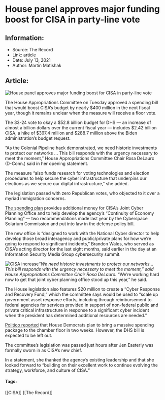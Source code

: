 # House panel approves major funding boost for CISA in party-line vote
### 

## Information:
+ Source: The Record
+ Link: [article](https://therecord.media/house-panel-approves-major-funding-boost-for-cisa/)
+ Date: July 13, 2021
+ Author: Martin Matishak


## Article:
![House panel approves major funding boost for CISA in party-line vote](https://therecord.media/wp-content/uploads/2021/07/moshed-07-13-13-47-45.png)

The House Appropriations Committee on Tuesday approved a spending bill that would boost CISA’s budget by nearly $400 million in the next fiscal year, though it remains unclear when the measure will receive a floor vote.


The 33-24 vote to okay a $52.8 billion budget for DHS — an increase of almost a billion dollars over the current fiscal year — includes $2.42 billion CISA, a hike of $397.4 million and $288.7 million above the Biden administration’s budget request. 


“As the Colonial Pipeline hack demonstrated, we need historic investments to protect our networks … This bill responds with the urgency necessary to meet the moment,” House Appropriations Committee Chair Rosa DeLauro (D-Conn.) said in her opening statement.


The measure “also funds research for voting technologies and election procedures to help secure the cyber infrastructure that underpins our elections as we secure our digital infrastructure,” she added.


The legislation passed with zero Republican votes, who objected to it over a myriad immigration concerns.


[The spending plan](https://docs.house.gov/meetings/AP/AP00/20210713/112896/HMKP-117-AP00-20210713-SD002.pdf) provides additional money for CISA’s Joint Cyber Planning Office and to help develop the agency’s “Continuity of Economy Planning” — two recommendations made last year by the Cyberspace Solarium Commission and put into law in the defense policy bill.


The new office is “designed to work with the National Cyber director to help develop those broad interagency and public/private plans for how we’re going to respond to significant incidents,” Brandon Wales, who served as CISA’s acting director for the last eight months, said earlier in the day at an Information Security Media Group cybersecurity summit.


![CISA increase](https://www-therecord.recfut.com/wp-content/uploads/2021/07/Screen-Shot-2021-07-13-at-11.32.56-AM-1024x554.png)*“We need historic investments to protect our networks… This bill responds with the urgency necessary to meet the moment,” said House Appropriations Committee Chair Rosa DeLauro.*
“We’re working hard now to get that joint cyber planning office stood up this year,” he said.


The House legislation also features $20 million to create a “Cyber Response and Recovery Fund,” which the committee says would be used to “scale up government asset response efforts, including through reimbursement to federal agencies for services provided in support of non-federal public and private critical infrastructure in response to a significant cyber incident when the president has determined additional resources are needed.”


[Politico reported](https://www.politico.com/newsletters/huddle/2021/07/13/dueling-proposals-set-up-battle-over-post-insurrection-pricetag-493554) that House Democrats plan to bring a massive spending package to the chamber floor in two weeks. However, the DHS bill is expected to be left out. 


The committee’s legislation was passed just hours after Jen Easterly was formally sworn in as CISA’s new chief.


In a statement, she thanked the agency’s existing leadership and that she looked forward to “building on their excellent work to continue evolving the strategy, workforce, and culture of CISA.”





#### Tags:
[[CISA]] [[The Record]]
